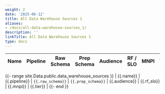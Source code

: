 ```yaml
---
weight: 2
date: '2025-06-12'
title: All Data Warehouse Sources 1
aliases:
- /docs/all-data-warehouse-sources_1/
description: ''
linkTitle: All Data Warehouse Sources 1
type: docs
---
```


| Name | Pipeline | Raw Schema | Prep Schema | Audience | RF / SLO | MNPI | Tier |
|------|----------|------------|-------------|----------|----------|------|------|
{{- range site.Data.public.data_warehouse_sources }}
| {{.name}} | {{.pipeline}} | `{{.raw_schema}}` | `{{.prep_schema}}` | {{.audience}} | {{.rf_slo}} | {{.mnpi}} | {{.tier}} |
{{- end }}

